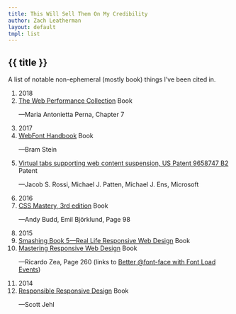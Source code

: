 ```yaml
---
title: This Will Sell Them On My Credibility
author: Zach Leatherman
layout: default
tmpl: list
---
```


<div class="maxwidth-list">
	<article>
		<h1 class="primary-title">{{ title }}</h1>
		<p>A list of notable non-ephemeral (mostly book) things I’ve been cited in.</p>
		<ol class="posts">
			<li class="subhed">2018</li>
			<li><a href="https://www.amazon.com/Web-Performance-Collection-Bruno-Skvorc-ebook/dp/B07H52FX5D/" class="posts-link">The Web Performance Collection</a> <span class="tags"><span class="tag">Book</span></span><p class="description">—Maria Antonietta Perna, Chapter 7</p></li>
			<li class="subhed">2017</li>
			<li><a href="https://abookapart.com/products/webfont-handbook" class="posts-link">WebFont Handbook</a> <span class="tags"><span class="tag">Book</span></span><p class="description">—Bram Stein</p></li>
			<li><a href="https://www.google.com/patents/US9658747" class="posts-link">Virtual tabs supporting web content suspension, US Patent 9658747 B2</a> <span class="tags"><span class="tag">Patent</span></span><p class="description">—Jacob S. Rossi, Michael J. Patten, Michael J. Ens, Microsoft</p></li>
			<li class="subhed">2016</li>
			<li><a href="http://www.apress.com/us/book/9781430258636" class="posts-link">CSS Mastery, 3rd edition</a> <span class="tags"><span class="tag">Book</span></span><p class="description">—Andy Budd, Emil Björklund, Page 98</p></li>
			<li class="subhed">2015</li>
			<li><a href="https://shop.smashingmagazine.com/products/smashing-book-5-real-life-responsive-web-design" class="posts-link">Smashing Book 5—Real Life Responsive Web Design</a> <span class="tags"><span class="tag">Book</span></span></li>
			<li><a href="http://masteringrwd.com/" class="posts-link">Mastering Responsive Web Design</a> <span class="tags"><span class="tag">Book</span></span><p class="description">—Ricardo Zea, Page 260 (links to <a href="https://dev.opera.com/articles/better-font-face/">Better @font-face with Font Load Events</a>)</p></li>
			<!-- <li><a href="https://www.google.com/patents/US20150095758">US Patent US20150095758 A1: Web content suspension compatibility and suspended web content lifetime</a> <span class="tags"><span class="tag">Patent</span></span><p class="description">—Jacob S. Rossi, Michael J. Patten, Michael J. Ens of Microsoft</p></li> -->
			<li class="subhed">2014</li>
			<li><a href="https://abookapart.com/products/responsible-responsive-design" class="posts-link">Responsible Responsive Design</a> <span class="tags"><span class="tag">Book</span></span><p class="description">—Scott Jehl</p></li>
		</ol>
	</article>
</div>
